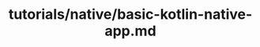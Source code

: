 ---
title: tutorials/native/basic-kotlin-native-app.md
showAuthorInfo: false
redirect_path: https://kotlinlang.orgdocs/tutorials/native/using-command-line-compiler
---